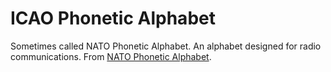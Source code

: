 # ICAO Phonetic Alphabet

Sometimes called NATO Phonetic Alphabet. An alphabet designed for radio communications. From [NATO Phonetic Alphabet](https://en.wikipedia.org/wiki/NATO_phonetic_alphabet).

